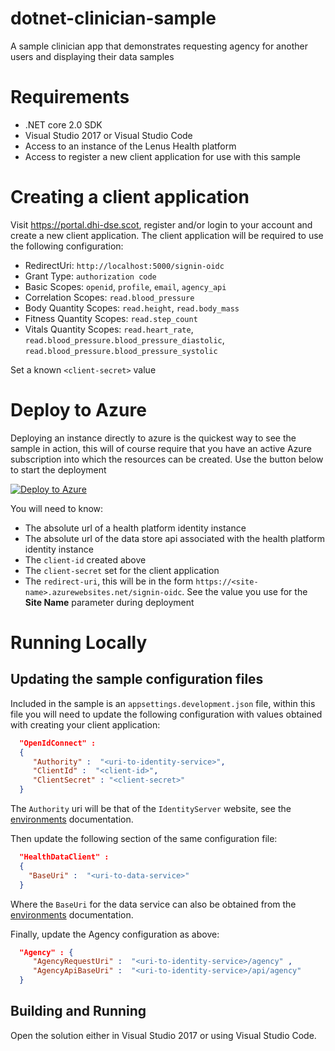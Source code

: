 # dotnet-clinician-sample
A sample clinician app that demonstrates requesting agency for another users and displaying their data samples

# Requirements

- .NET core 2.0 SDK
- Visual Studio 2017 or Visual Studio Code
- Access to an instance of the Lenus Health platform
- Access to register a new client application for use with this sample

# Creating a client application

Visit https://portal.dhi-dse.scot, register and/or login to your account and create a new client application.  The client application will be required to use the following configuration:

- RedirectUri: `http://localhost:5000/signin-oidc`
- Grant Type: `authorization code`
- Basic Scopes: `openid`, `profile`, `email`, `agency_api`
- Correlation Scopes: `read.blood_pressure`
- Body Quantity Scopes: `read.height`, `read.body_mass`
- Fitness Quantity Scopes: `read.step_count`
- Vitals Quantity Scopes: `read.heart_rate`, `read.blood_pressure.blood_pressure_diastolic`, `read.blood_pressure.blood_pressure_systolic`

Set a known `<client-secret>` value

# Deploy to Azure

Deploying an instance directly to azure is the quickest way to see the sample in action, this will of course require that you have an active Azure subscription into which the resources can be created.  Use the button below to start the deployment

[![Deploy to Azure](http://azuredeploy.net/deploybutton.png)](https://azuredeploy.net/)

You will need to know:

- The absolute url of a health platform identity instance
- The absolute url of the data store api associated with the health platform identity instance
- The `client-id` created above
- The `client-secret` set for the client application
- The `redirect-uri`, this will be in the form `https://<site-name>.azurewebsites.net/signin-oidc`.  See the value you use for the **Site Name** parameter during deployment

# Running Locally

## Updating the sample configuration files

Included in the sample is an `appsettings.development.json` file, within this file you will need to update the following configuration with values obtained with creating your client application:

```json
  "OpenIdConnect" : 
  {
     "Authority" :  "<uri-to-identity-service>",
     "ClientId" :  "<client-id>",
     "ClientSecret" : "<client-secret>"
  } 
```

The `Authority` uri will be that of the `IdentityServer` website, see the [environments](https://github.com/lenushealth/docs/blob/master/environment.md) documentation.

Then update the following section of the same configuration file:

```json
  "HealthDataClient" : 
  {
    "BaseUri" :  "<uri-to-data-service>"
  }
```

Where the `BaseUri` for the data service can also be obtained from the [environments](https://github.com/lenushealth/docs/blob/master/environment.md) documentation.

Finally, update the Agency configuration as above:

```json
  "Agency" : {
     "AgencyRequestUri" :  "<uri-to-identity-service>/agency" ,
     "AgencyApiBaseUri" :  "<uri-to-identity-service>/api/agency" 
  }
```

## Building and Running

Open the solution either in Visual Studio 2017 or using Visual Studio Code.
